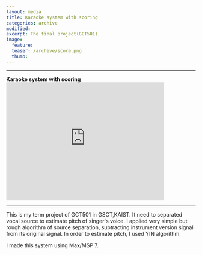 ```yaml
---
layout: media
title: Karaoke system with scoring
categories: archive
modified:
excerpt: The final project(GCT501)
image:
  feature:
  teaser: /archive/score.png
  thumb:
---
```

<hr>
<b> Karaoke system with scoring </b><br>
<iframe width="420" height="315" src="https://www.youtube.com/embed/qJPLrMc9gBw" frameborder="0" allowfullscreen></iframe>

<hr>
This is my term project of GCT501 in GSCT,KAIST.
It need to separated vocal source to estimate pitch of singer's voice.
I applied very simple but rough algorithm of source separation, subtracting instrument version signal from its original signal. In order to estimate pitch, I used YIN algorithm.

I made this system using Max/MSP 7.
